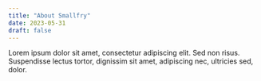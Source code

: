 ```yaml
---
title: "About Smallfry"
date: 2023-05-31
draft: false
---
```

Lorem ipsum dolor sit amet, consectetur adipiscing elit. Sed non risus. Suspendisse lectus tortor, dignissim sit amet, adipiscing nec, ultricies sed, dolor.